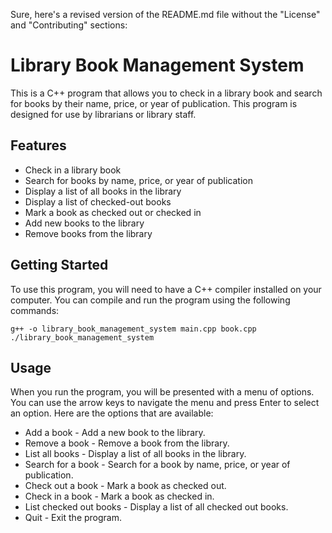 Sure, here's a revised version of the README.md file without the "License" and "Contributing" sections:

# Library Book Management System

This is a C++ program that allows you to check in a library book and search for books by their name, price, or year of publication. This program is designed for use by librarians or library staff.

## Features

* Check in a library book
* Search for books by name, price, or year of publication
* Display a list of all books in the library
* Display a list of checked-out books
* Mark a book as checked out or checked in
* Add new books to the library
* Remove books from the library

## Getting Started

To use this program, you will need to have a C++ compiler installed on your computer. You can compile and run the program using the following commands:

```
g++ -o library_book_management_system main.cpp book.cpp
./library_book_management_system
```

## Usage

When you run the program, you will be presented with a menu of options. You can use the arrow keys to navigate the menu and press Enter to select an option. Here are the options that are available:

* Add a book - Add a new book to the library.
* Remove a book - Remove a book from the library.
* List all books - Display a list of all books in the library.
* Search for a book - Search for a book by name, price, or year of publication.
* Check out a book - Mark a book as checked out.
* Check in a book - Mark a book as checked in.
* List checked out books - Display a list of all checked out books.
* Quit - Exit the program.
